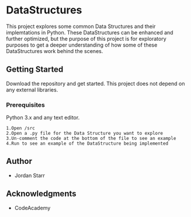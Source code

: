 # DataStructures
This project explores some common Data Structures and their implemtations in Python. These DataStructures can be enhanced and further optimized, but the purpose of this project is for exploratory purposes to get a deeper understanding of how some of these DataStructures work behind the scenes.

## Getting Started

Download the repository and get started. This project does not depend on any external libraries. 

### Prerequisites

Python 3.x and any text editor.

```
1.Open /src
2.Open a .py file for the Data Structure you want to explore
3.Un-comment the code at the bottom of the file to see an example
4.Run to see an example of the DataStructure being implemented
```

## Author

* Jordan Starr

## Acknowledgments

* CodeAcademy 
